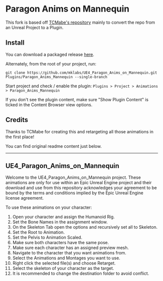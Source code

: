 # Paragon Anims on Mannequin

This fork is based off [TCMabe's repository](https://github.com/TCMabe/UE4_Paragon_Anims_on_Mannequin) mainly to convert the repo from an Unreal Project to a Plugin.

## Install

You can download a packaged release [here](https://github.com/mklabs/UE4_Paragon_Anims_on_Mannequin/releases/latest/download/Paragon_Anims_Mannequin_1.0.0.zip).

Alternately, from the root of your project, run:

    git clone https://github.com/mklabs/UE4_Paragon_Anims_on_Mannequin.git Plugins/Paragon_Anims_Mannequin --single-branch

Start project and check / enable the plugin: `Plugins > Project > Animations > Paragon_Anims_Mannequin`

If you don't see the plugin content, make sure "Show Plugin Content" is ticked in the Content Browser view options.

## Credits

Thanks to TCMabe for creating this and retargeting all those animations in the first place!

You can find original readme content just below.

---

## UE4_Paragon_Anims_on_Mannequin

Welcome to the UE4_Paragon_Anims_on_Mannequin project. 
These animations are only for use within an Epic Unreal Engine project and their download and use from this repository acknowledges your agreement to be bound by the terms and conditions implied by the Epic Unreal Engine license agreement.

To use these animations on your character:

1. Open your character and assign the Humanoid Rig. 
2. Set the Bone Names in the assignment window. 
3. On the Skeleton Tab open the options and recursively set all to Skeleton. 
4. Set the Root to Animation. 
5. Set the Pelvis to Animation Scaled. 
6. Make sure both characters have the same pose. 
7. Make sure each character has an assigned preview mesh. 
8. Navigate to the character that you want animations from. 
9. Select the Animations and Montages you want to use. 
10. Right click the selected file(s) and choose Retarget. 
11. Select the skeleton of your character as the target. 
12. It is recommended to change the destination folder to avoid conflict.

